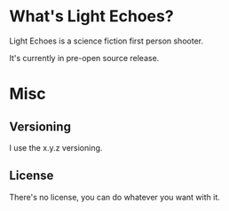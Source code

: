 # What's Light Echoes?
Light Echoes is a science fiction first person shooter.

It's currently in pre-open source release.
# Misc
## Versioning
I use the x.y.z versioning.
## License
There's no license, you can do whatever you want with it.
